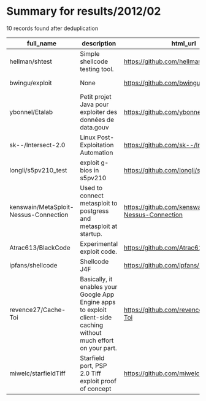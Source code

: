 
# Summary for results/2012/02
    
10 records found after deduplication

| full_name | description | html_url | matched_list | matched_count | pushed_at | size | stargazers_count | language | forks_count |
|---------------------------------------|--------------------------------------------------------------------------------------------------------------------|----------------------------------------------------------|----------------|-----------------|---------------------------|--------|--------------------|------------|---------------|
| hellman/shtest | Simple shellcode testing tool. | https://github.com/hellman/shtest | ['shellcode'] | 1 | 2012-02-24 11:44:21+00:00 | 108 | 47 | C | 17 |
| bwingu/exploit | None | https://github.com/bwingu/exploit | ['exploit'] | 1 | 2012-02-06 23:36:19+00:00 | 100 | 1 | Java | 0 |
| ybonnel/Etalab | Petit projet Java pour exploiter des données de data.gouv | https://github.com/ybonnel/Etalab | ['exploit'] | 1 | 2012-02-06 13:54:52+00:00 | 92 | 1 | Java | 0 |
| sk--/Intersect-2.0 | Linux Post-Exploitation Automation | https://github.com/sk--/Intersect-2.0 | ['exploit'] | 1 | 2012-02-24 04:29:55+00:00 | 106 | 10 | Python | 7 |
| longli/s5pv210_test | exploit g-bios in s5pv210 | https://github.com/longli/s5pv210_test | ['exploit'] | 1 | 2012-02-07 12:53:55+00:00 | 5100 | 0 | C | 0 |
| kenswain/MetaSploit-Nessus-Connection | Used to connect metasploit to postgress and metasploit at startup. | https://github.com/kenswain/MetaSploit-Nessus-Connection | ['sploit'] | 1 | 2012-02-08 05:44:14+00:00 | 93 | 1 | nan | 2 |
| Atrac613/BlackCode | Experimental exploit code. | https://github.com/Atrac613/BlackCode | ['exploit'] | 1 | 2012-02-21 14:31:41+00:00 | 96 | 3 | C | 0 |
| ipfans/shellcode | Shellcode J4F | https://github.com/ipfans/shellcode | ['shellcode'] | 1 | 2012-02-28 04:16:04+00:00 | 104 | 2 | C | 0 |
| revence27/Cache-Toi | Basically, it enables your Google App Engine apps to exploit client-side caching without much effort on your part. | https://github.com/revence27/Cache-Toi | ['exploit'] | 1 | 2012-02-29 17:24:48+00:00 | 100 | 1 | Python | 0 |
| miwelc/starfieldTiff | Starfield port, PSP 2.0 Tiff exploit proof of concept | https://github.com/miwelc/starfieldTiff | ['exploit'] | 1 | 2012-02-29 23:49:40+00:00 | 104 | 0 | C | 0 |
